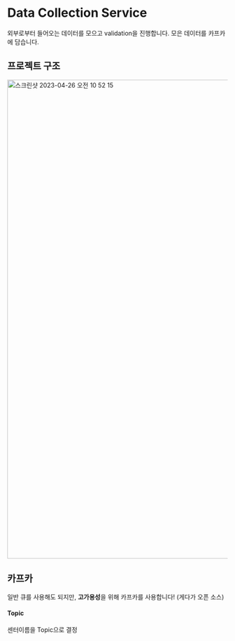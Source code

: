 # Data Collection Service
외부로부터 들어오는 데이터를 모으고 validation을 진행합니다. 모은 데이터를 카프카에 담습니다.

## 프로젝트 구조

<img width="1095" alt="스크린샷 2023-04-26 오전 10 52 15" src="https://user-images.githubusercontent.com/66578746/234445597-f803f7a2-e652-46c1-b2ca-e2d06bfc0531.png">

## 카프카
일반 큐를 사용해도 되지만, **고가용성**을 위해 카프카를 사용합니다! (게다가 오픈 소스)

#### Topic

센터이름을 Topic으로 결정

